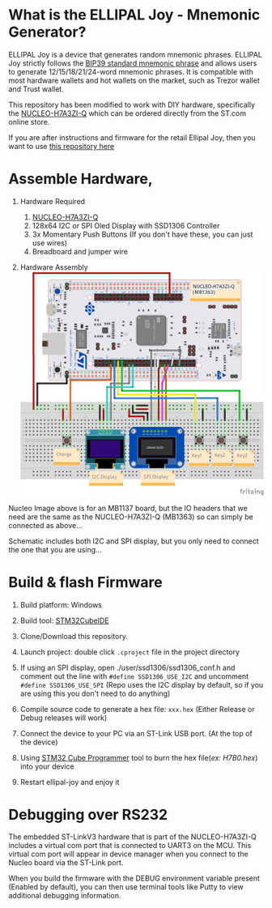 # What is the ELLIPAL Joy - Mnemonic Generator?

ELLIPAL Joy is a device that generates random mnemonic phrases. ELLIPAL Joy strictly follows the [BIP39 standard mnemonic phrase](https://www.ellipal.com/blogs/support/mnemonic-generation) and allows users to generate 12/15/18/21/24-word mnemonic phrases. It is compatible with most hardware wallets and hot wallets on the market, such as Trezor wallet and Trust wallet.

This repository has been modified to work with DIY hardware, specifically the [NUCLEO-H7A3ZI-Q](https://www.st.com/en/evaluation-tools/nucleo-h7a3zi-q.html) which can be ordered directly from the ST.com online store. 

If you are after instructions and firmware for the retail Ellipal Joy, then you want to use [this repository here](https://github.com/3rdIteration/ellipal-joy)

# Assemble Hardware, 

1. Hardware Required
    1. [NUCLEO-H7A3ZI-Q](https://www.st.com/en/evaluation-tools/nucleo-h7a3zi-q.html)
    2. 128x64 I2C or SPI Oled Display with SSD1306 Controller
    3. 3x Momentary Push Buttons (If you don't have these, you can just use wires)
    4. Breadboard and jumper wire
    
2. Hardware Assembly
![hardware_schematic](schematic/Ellipal-Joy-Nucleo_bb.png)

Nucleo Image above is for an MB1137 board, but the IO headers that we need are the same as the NUCLEO-H7A3ZI-Q (MB1363) so can simply be connected as above...

Schematic includes both I2C and SPI display, but you only need to connect the one that you are using...

# Build & flash Firmware

1. Build platform: Windows

2. Build tool: [STM32CubeIDE](https://www.st.com/en/development-tools/stm32cubeide.html#get-software)

3. Clone/Download this repository. 

4. Launch project: double click `.cproject` file in the project directory

5. If using an SPI display, open ./user/ssd1306/ssd1306_conf.h and comment out the line with `#define SSD1306_USE_I2C` and uncomment `#define SSD1306_USE_SPI` (Repo uses the I2C display by default, so if you are using this you don't need to do anything)

6. Compile source code to generate a hex file: `xxx.hex` (Either Release or Debug releases will work)

7. Connect the device to your PC via an ST-Link USB port. (At the top of the device)

8. Using [STM32 Cube Programmer](https://www.st.com/en/development-tools/stm32cubeprog.html) tool to burn the hex file(*ex: H7B0.hex*) into your device

9. Restart ellipal-joy and enjoy it

# Debugging over RS232
The embedded ST-LinkV3 hardware that is part of the NUCLEO-H7A3ZI-Q includes a virtual com port that is connected to UART3 on the MCU. This virtual com port will appear in device manager when you connect to the Nucleo board via the ST-Link port. 

When you build the firmware with the DEBUG environment variable present (Enabled by default), you can then use terminal tools like Putty to view additional debugging information.
